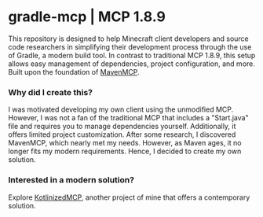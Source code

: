 # gradle-mcp | MCP 1.8.9
This repository is designed to help Minecraft client developers and source code researchers in simplifying their development process through the use of Gradle, a modern build tool. In contrast to traditional MCP 1.8.9, this setup allows easy management of dependencies, project configuration, and more. Built upon the foundation of [MavenMCP](https://github.com/Marcelektro/MavenMCP-1.8.9/tree/master).

### Why did I create this?
I was motivated developing my own client using the unmodified MCP. However, I was not a fan of the traditional MCP that includes a "Start.java" file and requires you to manage dependencies yourself. Additionally, it offers limited project customization. After some research, I discovered MavenMCP, which nearly met my needs. However, as Maven ages, it no longer fits my modern requirements. Hence, I decided to create my own solution.

### Interested in a modern solution?
Explore [KotlinizedMCP](https://github.com/SpoilerRules/KotlinizedMCP/tree/mcp), another project of mine that offers a contemporary solution.